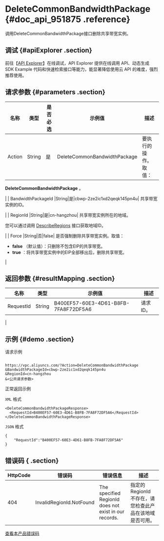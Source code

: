 # DeleteCommonBandwidthPackage {#doc_api_951875 .reference}

调用DeleteCommonBandwidthPackage接口删除共享带宽实例。

## 调试 {#apiExplorer .section}

前往【[API Explorer](https://api.aliyun.com/#product=Vpc&api=DeleteCommonBandwidthPackage)】在线调试，API Explorer 提供在线调用 API、动态生成 SDK Example 代码和快速检索接口等能力，能显著降低使用云 API 的难度，强烈推荐使用。

## 请求参数 {#parameters .section}

|名称|类型|是否必选|示例值|描述|
|--|--|----|---|--|
| Action |String|是|DeleteCommonBandwidthPackage| 要执行的操作。 取值：

  **DeleteCommonBandwidthPackage** 。

 |
| BandwidthPackageId |String|是|cbwp-2ze2ic1xd2qeqk145pn4u| 共享带宽实例的ID。

 |
| RegionId |String|是|cn-hangzhou| 共享带宽实例所在的地域。

 您可以通过调用 [DescribeRegions](~~36063~~) 接口获取地域ID。

 |
| Force |String|否|false| 是否强制删除共享带宽实例。取值：

 -    **false** （默认值）：只删除不包含EIP的共享带宽。
-    **true** ：将共享带宽实例中的EIP全部移出后，删除共享带宽。

 |

## 返回参数 {#resultMapping .section}

|名称|类型|示例值|描述|
|--|--|---|--|
|RequestId|String|B400EF57-60E3-4D61-B8FB-7FA8F72DF5A6| 请求ID。

 |

## 示例 {#demo .section}

请求示例

``` {#request_demo}

https://vpc.aliyuncs.com/?Action=DeleteCommonBandwidthPackage
&BandwidthPackageId=cbwp-2ze2ic1xd2qeqk145pn4u
&RegionId=cn-hangzhou
&<公共请求参数>

```

正常返回示例

 `XML` 格式

``` {#xml_return_success_demo}
<DeleteCommonBandwidthPackageResponse>
  <RequestId>B400EF57-60E3-4D61-B8FB-7FA8F72DF5A6</RequestId>
</DeleteCommonBandwidthPackageResponse>

```

 `JSON` 格式

``` {#json_return_success_demo}
{
	"RequestId":"B400EF57-60E3-4D61-B8FB-7FA8F72DF5A6"
}
```

## 错误码 { .section}

|HttpCode|错误码|错误信息|描述|
|--------|---|----|--|
|404|InvalidRegionId.NotFound|The specified RegionId does not exist in our records.|指定的 RegionId 不存在，请您检查此产品在该地域是否可用。|

 [查看本产品错误码](https://error-center.aliyun.com/status/product/Vpc) 


